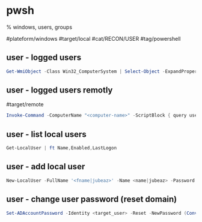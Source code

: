 
# pwsh
% windows, users, groups

#plateform/windows #target/local #cat/RECON/USER #tag/powershell 

## user - logged users 
```powershell
Get-WmiObject -Class Win32_ComputerSystem | Select-Object -ExpandProperty UserName
```

## user - logged users remotly
#target/remote
```powershell
Invoke-Command -ComputerName "<computer-name>" -ScriptBlock { query user }
```

## user - list local users
```powershell
Get-LocalUser | ft Name,Enabled,LastLogon
```

## user - add local user
```powershell
New-LocalUser -FullName '<fname|jubeaz>' -Name <name|jubeaz> -Password (ConvertTo-SecureString -String '<password|Jubeaz12345+->' -AsPlainText -Force)  
```

## user - change user password (reset domain)
```powershell
Set-ADAccountPassword -Identity <target_user> -Reset -NewPassword (ConvertTo-SecureString -AsPlainText "<password|Jubeaz12345+->" -Force)
```

